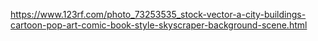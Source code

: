 https://www.123rf.com/photo_73253535_stock-vector-a-city-buildings-cartoon-pop-art-comic-book-style-skyscraper-background-scene.html


